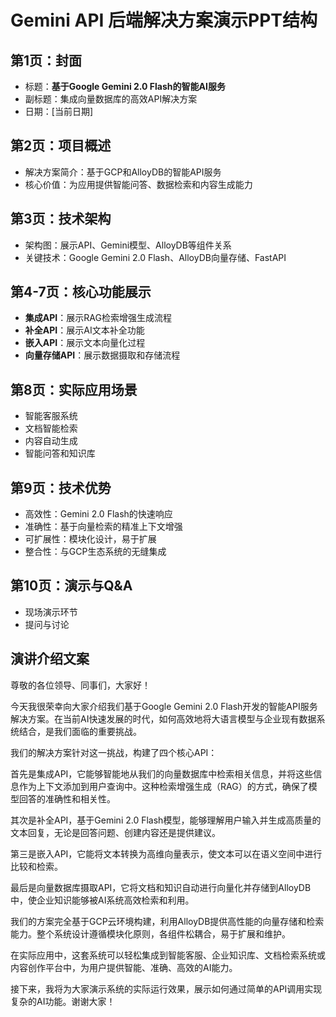 
# Gemini API 后端解决方案演示PPT结构

## 第1页：封面
- 标题：**基于Google Gemini 2.0 Flash的智能AI服务**
- 副标题：集成向量数据库的高效API解决方案
- 日期：[当前日期]

## 第2页：项目概述
- 解决方案简介：基于GCP和AlloyDB的智能API服务
- 核心价值：为应用提供智能问答、数据检索和内容生成能力

## 第3页：技术架构
- 架构图：展示API、Gemini模型、AlloyDB等组件关系
- 关键技术：Google Gemini 2.0 Flash、AlloyDB向量存储、FastAPI

## 第4-7页：核心功能展示
- **集成API**：展示RAG检索增强生成流程
- **补全API**：展示AI文本补全功能
- **嵌入API**：展示文本向量化过程
- **向量存储API**：展示数据摄取和存储流程

## 第8页：实际应用场景
- 智能客服系统
- 文档智能检索
- 内容自动生成
- 智能问答和知识库

## 第9页：技术优势
- 高效性：Gemini 2.0 Flash的快速响应
- 准确性：基于向量检索的精准上下文增强
- 可扩展性：模块化设计，易于扩展
- 整合性：与GCP生态系统的无缝集成

## 第10页：演示与Q&A
- 现场演示环节
- 提问与讨论

## 演讲介绍文案

尊敬的各位领导、同事们，大家好！

今天我很荣幸向大家介绍我们基于Google Gemini 2.0 Flash开发的智能API服务解决方案。在当前AI快速发展的时代，如何高效地将大语言模型与企业现有数据系统结合，是我们面临的重要挑战。

我们的解决方案针对这一挑战，构建了四个核心API：

首先是集成API，它能够智能地从我们的向量数据库中检索相关信息，并将这些信息作为上下文添加到用户查询中。这种检索增强生成（RAG）的方式，确保了模型回答的准确性和相关性。

其次是补全API，基于Gemini 2.0 Flash模型，能够理解用户输入并生成高质量的文本回复，无论是回答问题、创建内容还是提供建议。

第三是嵌入API，它能将文本转换为高维向量表示，使文本可以在语义空间中进行比较和检索。

最后是向量数据库摄取API，它将文档和知识自动进行向量化并存储到AlloyDB中，使企业知识能够被AI系统高效检索和利用。

我们的方案完全基于GCP云环境构建，利用AlloyDB提供高性能的向量存储和检索能力。整个系统设计遵循模块化原则，各组件松耦合，易于扩展和维护。

在实际应用中，这套系统可以轻松集成到智能客服、企业知识库、文档检索系统或内容创作平台中，为用户提供智能、准确、高效的AI能力。

接下来，我将为大家演示系统的实际运行效果，展示如何通过简单的API调用实现复杂的AI功能。谢谢大家！
